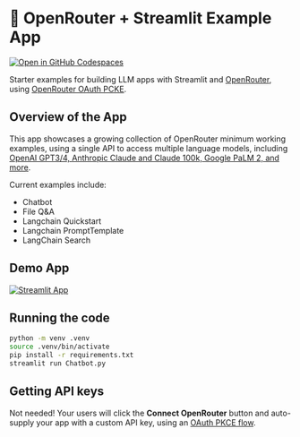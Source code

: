 # 🔀 OpenRouter + Streamlit Example App

[![Open in GitHub Codespaces](https://github.com/codespaces/badge.svg)](https://codespaces.new/alexanderatallah/openrouter-streamlit?quickstart=1)

Starter examples for building LLM apps with Streamlit and [OpenRouter](https://openrouter.ai), using [OpenRouter OAuth PCKE](https://openrouter.ai/docs#oauth).

## Overview of the App

This app showcases a growing collection of OpenRouter minimum working examples, using a single API to access multiple language models, including [OpenAI GPT3/4, Anthropic Claude and Claude 100k, Google PaLM 2, and more](https://openrouter.ai/docs#models).

Current examples include:

- Chatbot
- File Q&A
- Langchain Quickstart
- Langchain PromptTemplate
- LangChain Search

## Demo App

[![Streamlit App](https://static.streamlit.io/badges/streamlit_badge_black_white.svg)](https://openrouter.streamlit.app/)

## Running the code

```bash
python -m venv .venv
source .venv/bin/activate
pip install -r requirements.txt
streamlit run Chatbot.py
```

## Getting API keys

Not needed! Your users will click the **Connect OpenRouter** button and auto-supply your app with a custom API key, using an [OAuth PKCE flow](https://openrouter.ai/docs#oauth).
